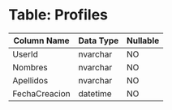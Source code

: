 # Table: Profiles

| Column Name | Data Type | Nullable |
|-------------|-----------|----------|
| UserId | nvarchar | NO |
| Nombres | nvarchar | NO |
| Apellidos | nvarchar | NO |
| FechaCreacion | datetime | NO |
